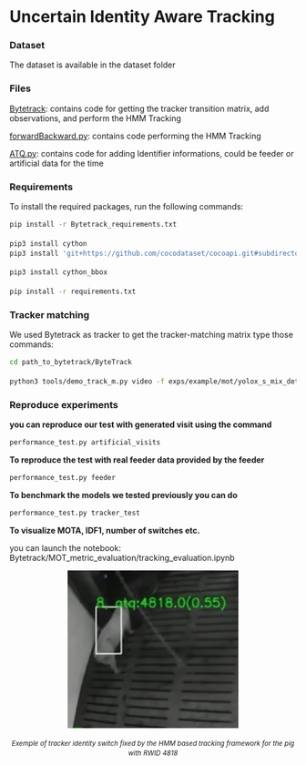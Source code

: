 # Uncertain Identity Aware Tracking


### Dataset 

The dataset is available in the dataset folder


### Files 

[Bytetrack](Bytetrack): contains code for getting the tracker transition matrix, add observations, and perform the HMM Tracking 

[forwardBackward.py](Bytetrack/forwardBackward.py): contains code  performing the HMM Tracking 

[ATQ.py](Bytetrack/ATQ.py): contains code  for adding Identifier informations, could be feeder or artificial data for the time

### Requirements

To install the required packages, run the following commands:

```bash
pip install -r Bytetrack_requirements.txt

pip3 install cython
pip3 install 'git+https://github.com/cocodataset/cocoapi.git#subdirectory=PythonAPI'

pip3 install cython_bbox

pip install -r requirements.txt
```

### Tracker matching 
We used Bytetrack as tracker to get the tracker-matching matrix 
type those commands:

```bash
cd path_to_bytetrack/ByteTrack

python3 tools/demo_track_m.py video -f exps/example/mot/yolox_s_mix_det.py -c path_to_bytetrack/ByteTrack/models/yoloX_s_pig_trained_model_400_images.tar --path path_to_bytetrack/ByteTrack/videos/GR77_20200512_111314.mp4  --fuse --save_result --device cpu --fps 25 --conf 0.2 --track_thres 0.2  --match_thresh 0.8 --track_buffer 100  --nms 0.45 --tsize 416 
```
### Reproduce experiments 
**you can reproduce our test with generated visit using the command**

```bash
performance_test.py artificial_visits
```

**To reproduce the test with real feeder data provided by the feeder**
```bash
performance_test.py feeder
```

**To benchmark the models we tested previously you can do**
```bash
performance_test.py tracker_test
```


**To visualize MOTA, IDF1, number of switches etc.**

you can launch the notebook: Bytetrack/MOT_metric_evaluation/tracking_evaluation.ipynb


<center>

<img src="evaluations/ezgif-4-d4907375f5-ezgif.com-crop.gif" width="300">

*<small> Exemple of tracker identity switch fixed by the HMM based tracking framework for the pig with RWID 4818 </small>*

</center>




